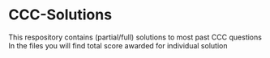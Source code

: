 # CCC-Solutions
This respository contains (partial/full) solutions to most past CCC questions   
In the files you will find total score awarded for individual solution  
